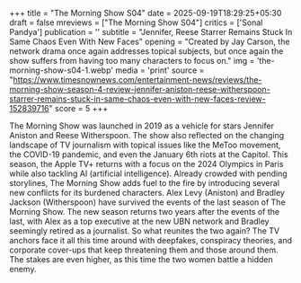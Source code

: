 +++
title = "The Morning Show S04"
date = 2025-09-19T18:29:25+05:30
draft = false
mreviews = ["The Morning Show S04"]
critics = ['Sonal Pandya']
publication = ''
subtitle = "Jennifer, Reese Starrer Remains Stuck In Same Chaos Even With New Faces"
opening = "Created by Jay Carson, the network drama once again addresses topical subjects, but once again the show suffers from having too many characters to focus on."
img = 'the-morning-show-s04-1.webp'
media = 'print'
source = "https://www.timesnownews.com/entertainment-news/reviews/the-morning-show-season-4-review-jennifer-aniston-reese-witherspoon-starrer-remains-stuck-in-same-chaos-even-with-new-faces-review-152839716"
score = 5
+++

The Morning Show was launched in 2019 as a vehicle for stars Jennifer Aniston and Reese Witherspoon. The show also reflected on the changing landscape of TV journalism with topical issues like the MeToo movement, the COVID-19 pandemic, and even the January 6th riots at the Capitol. This season, the Apple TV+ returns with a focus on the 2024 Olympics in Paris while also tackling AI (artificial intelligence). Already crowded with pending storylines, The Morning Show adds fuel to the fire by introducing several new conflicts for its burdened characters. Alex Levy (Aniston) and Bradley Jackson (Witherspoon) have survived the events of the last season of The Morning Show. The new season returns two years after the events of the last, with Alex as a top executive at the new UBN network and Bradley seemingly retired as a journalist. So what reunites the two again? The TV anchors face it all this time around with deepfakes, conspiracy theories, and corporate cover-ups that keep threatening them and those around them. The stakes are even higher, as this time the two women battle a hidden enemy.
